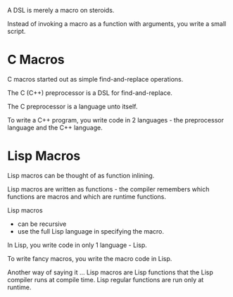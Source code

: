 A DSL is merely a macro on steroids.

Instead of invoking a macro as a function with arguments, you write a small script.

# C Macros
C macros started out as simple find-and-replace operations.

The C (C++) preprocessor is a DSL for find-and-replace.

The C preprocessor is a language unto itself.  

To write a C++ program, you write code in 2 languages - the preprocessor language and the C++ language.

# Lisp Macros
Lisp macros can be thought of as function inlining.

Lisp macros are written as functions - the compiler remembers which functions are macros and which are runtime functions.

Lisp macros
- can be recursive
- use the full Lisp language in specifying the macro.

In Lisp, you write code in only 1 language - Lisp.

To write fancy macros, you write the macro code in Lisp.

Another way of saying it ... Lisp macros are Lisp functions that the Lisp compiler runs at compile time.  Lisp regular functions are run only at runtime.